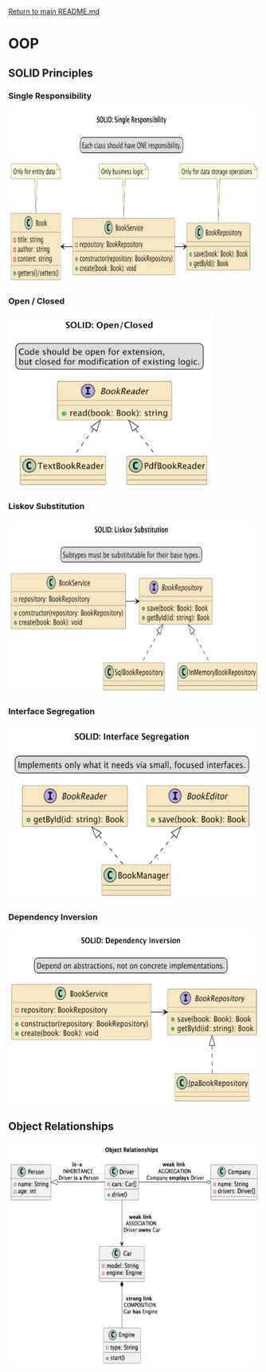 [Return to main README.md](../README.md#knowledge-base)

# OOP

## SOLID Principles

### Single Responsibility

<img src="./files/single_responsibility.png" alt="Single Responsibility" height="350"/>

### Open / Closed

<img src="./files/open_closed.png" alt="Open / Closed" height="350"/>

### Liskov Substitution

<img src="./files/liskov_substitution.png" alt="Liskov Substitution" height="350"/>

### Interface Segregation

<img src="./files/interface_segregation.png" alt="Interface Segregation" height="350"/>

### Dependency Inversion

<img src="./files/dependency_inversion.png" alt="Dependency Inversion" height="350"/>

## Object Relationships
<img src="./files/object_relationships.png" alt="Object Relationships" height="450"/>
